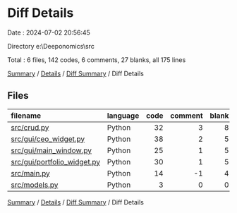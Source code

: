 # Diff Details

Date : 2024-07-02 20:56:45

Directory e:\\Deeponomics\\src

Total : 6 files,  142 codes, 6 comments, 27 blanks, all 175 lines

[Summary](results.md) / [Details](details.md) / [Diff Summary](diff.md) / Diff Details

## Files
| filename | language | code | comment | blank | total |
| :--- | :--- | ---: | ---: | ---: | ---: |
| [src/crud.py](/src/crud.py) | Python | 32 | 3 | 8 | 43 |
| [src/gui/ceo_widget.py](/src/gui/ceo_widget.py) | Python | 38 | 2 | 5 | 45 |
| [src/gui/main_window.py](/src/gui/main_window.py) | Python | 25 | 1 | 5 | 31 |
| [src/gui/portfolio_widget.py](/src/gui/portfolio_widget.py) | Python | 30 | 1 | 5 | 36 |
| [src/main.py](/src/main.py) | Python | 14 | -1 | 4 | 17 |
| [src/models.py](/src/models.py) | Python | 3 | 0 | 0 | 3 |

[Summary](results.md) / [Details](details.md) / [Diff Summary](diff.md) / Diff Details